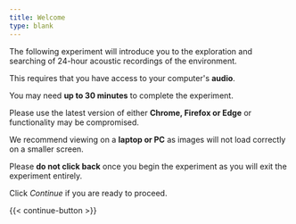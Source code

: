 ```yaml
---
title: Welcome
type: blank
---
```


The following experiment will introduce you to the exploration and searching of 24-hour acoustic recordings of the environment. 

This requires that you have access to your computer's **audio**.

You may need **up to 30 minutes** to complete the experiment. 

Please use the latest version of either **Chrome, Firefox or Edge** or functionality may be compromised. 

We recommend viewing on a **laptop or PC** as images will not load correctly on a smaller screen.

Please **do not click back** once you begin the experiment as you will exit the experiment entirely. 

Click _Continue_ if you are ready to proceed.

{{< continue-button >}}
